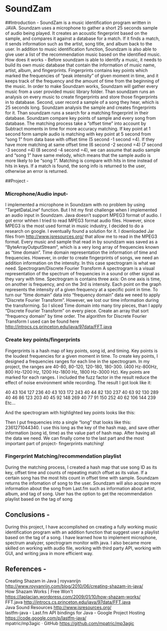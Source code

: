 # SoundZam
##Introduction - 
SoundZam is a music identification program written in JAVA. Soundzam uses a microphone to gather a short 25 seconds sample of audio being played. It creates an acoustic fingerprint based on the sample, and compares it against a database for a match. If it finds a match, it sends information such as the artist, song title, and album back to the user. In addition to music identification function, Soundzam is also able to give user a list of the recommendation music based on the identified music.
How does it works - 
Before soundzam is able to identify a music, it needs to build its own music database that contain the information of music name, artist, album, and fingerprints. Fingerprints contains key points which marked the frequencies of “peak intensity” of given moment in time, and it keeps track of the frequency and the amount of time from the beginning of the music. In order to make Soundzam works, Soundzam will gather every music from a user provided music library folder. Than soundzam runs an analysis on every music to create fingerprints and store those fingerprints in to database. Second, user record a sample of a song they hear, which is 25 seconds long. Soundzam analysis the sample and creates fingerprints for it. Than soundzam runs a search for a matching fingerprint in their database. Soundzam compare key points of sample and every song from database. The matching process take a “offset time” into account by Subtract moments in time for more accuracy matching. If key point at 1 second form sample audio is matching with key point at 5 second from “song 1” from data base with offset time (5 second -1 second =4). If they have more matching at same offset time (6 second -2 second =4)  (7 second -3 second =4)  (8 second -4 second =4), we can assume that audio sample and “song 1”  have same melody, which means that the sample audio is more likely to be “song 1”. Matching is compare with hits in time instead of hits in keys. If a match is found, the song info is returned to the user, otherwise an error is returned. 

##Project -
### Microphone/Audio input-
I implemented a microphone in Soundzam with no problem by using “TargetDataLine“ function. But I hit my first challenge when I implemented an audio input in Soundzam. Java doesn’t support MPEG3 format of audio. I got error whhen I tried to read MPEG3 format audio files. However, since MPEG3 is the most used format in music industry, I decided to do a research on google. I eventually found a solution for it. I downloaded Jar files from http://www.jsresources.org/ that allow me to read in the MPEG3 format. Every music and sample that read in by soundzam was saved as a “ByteArrayOutputStream“, which is a very long array of frequencies known as “time domain”. Time domain representation the information of time and frequencies. However, in order to create fingerprints of songs, we need an addition information on the intensity.  In this case spectrogram is what we need. 
Spectrogram/Discrete Fourier Transform
A spectrogram is a visual representation of the spectrum of frequencies in a sound or other signal as they vary with time. Spectrogram is contains three axis: On one axis is time, on another is frequency, and on the 3rd is intensity.  Each point on the graph represents the intensity of a given frequency at a specific point in time. To turn our “time domain” data into “frequency domain” data we need to apply “Discrete Fourier Transform”. However, we lost our time information during the transforming. So I sliced Time domain into many tiny pieces, than I apply “Discrete Fourier Transform” on every piece. Create an array that sort “frequency domain” by time order. The algorithm for Discrete Fourier Transform I used can be found here http://introcs.cs.princeton.edu/java/97data/FFT.java 
### Create key points/fingerprints
Fingerprints is a hash map of key points, song id, and timing. Key points is the loudest frequencies for a given moment in time.  To create key points, I designed a frequencies ranges for each line in the spectrogram. In my project, the ranges are 40-80, 80-120, 120-180, 180-300. (400 Hz-800Hz, 800 Hz-1200 Hz, 1200 Hz-1800 Hz, 1800 Hz-3000 Hz). Key points are marked for each ranges.  I included the fuzz factor in the result reduce the effect of noise environment while recording. The result I got look like it:
	
40  43  104  127  236
40  43  103  172  243
40  44  82  130  237
40  63  92  130  289
40  46  86  123  203
40  45  92  148  269
40  77  91  150  252
40  62  106  144  239
Etc…

And the spectrogram with highlighted key points looks like this:  

Then I put frequencies into a single “long” that looks like this: 2361271044340. I use this long as the key of the hash map, and save other information (song id, time) as the value part of hash map. After having all the data we need. We can finally come to the last part and the most important part of project- fingerprints matching!

### Fingerprint Matching/recommendation playlist
During the matching process, I created a hash map that use song ID as its key, offset time and counts of repeating match offset as its value. If a certain song has the most hits count in offset time with sample.  Soundzam returns the infomation of song to the user. Soundzam will also acquire more information about the song from Last.fm such as information about artist, album, and tag of song. User has the option to get the recommendation playlist based on the tag of song 


## Conclusions - 
During this project, I have accomplished on creating a fully working music identification program with an addition function that suggest user a playlist based on the tag of a song. I have learned how to implement microphone, spectrum analyzer, spectrogram monitor with java.  I also became more skilled on working with audio file, working with third party API, working with GUI, and writing java in more efficient way. 


## References -
Creating Shazam in Java | royvanrijn http://www.royvanrijn.com/blog/2010/06/creating-shazam-in-java/  <br/>
How Shazam Works | Free Won't https://laplacian.wordpress.com/2009/01/10/how-shazam-works/ <br/>
FFT.java http://introcs.cs.princeton.edu/java/97data/FFT.java <br/>
Java Sound Resources http://www.jsresources.org/ <br/>
lastfm-java - Last.fm API bindings for Java - Google Project Hosting https://code.google.com/p/lastfm-java/ <br/>
mpatric/mp3agic · GitHub https://github.com/mpatric/mp3agic <br/>
